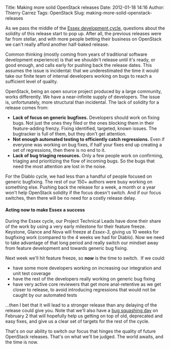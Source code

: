 Title: Making more solid OpenStack releases
Date: 2012-01-18 14:16
Author: Thierry Carrez
Tags: OpenStack
Slug: making-more-solid-openstack-releases

As we pass the middle of the [Essex development
cycle](http://wiki.openstack.org/EssexReleaseSchedule), questions about
the solidity of this release start to pop up. After all, the previous
releases were far from stellar, and with more people betting their
business on OpenStack we can't really afford another half-baked release.

Common thinking (mostly coming from years of traditional software
development experience) is that we shouldn't release until it's ready,
or good enough, and calls early for pushing back the release dates. This
assumes the issue is incidental: that we underestimated the time it
would take our finite team of internal developers working on bugs to
reach a sufficient level of quality.

OpenStack, being an open source project produced by a large community,
works differently. We have a near-infinite supply of developers. The
issue is, unfortunately, more structural than incidental. The lack of
solidity for a release comes from:

-   **Lack of focus on generic bugfixes.** Developers should work on
    fixing bugs. Not just the ones they filed or the ones blocking them
    in their feature-adding frenzy. Fixing identified, targeted, known
    issues. The bugtracker is full of them, but they don't get
    attention.
-   **Not enough automated testing to efficiently catch regressions.**
    Even if everyone was working on bug fixes, if half your fixes end up
    creating a set of regressions, then there is no end to it.
-   **Lack of bug triaging resources.** Only a few people work on
    confirming, triaging and prioritizing the flow of incoming bugs. So
    the bugs that need the most attention are lost in the noise.

For the Diablo cycle, we had less than a handful of people focused on
generic bugfixing. The rest of our 150+ authors were busy working on
something else. Pushing back the release for a week, a month or a year
won't help OpenStack solidity if the focus doesn't switch. And if our
focus switches, then there will be no need for a costly release delay.

#### Acting now to make Essex a success

During the Essex cycle, our Project Technical Leads have done their
share of the work by using a very early milestone for their feature
freeze. Keystone, Glance and Nova will freeze at *Essex-3*, giving us 10
weeks for bugfixing work (compared to the 4 weeks we had for Diablo).
Now we need to take advantage of that long period and really switch our
mindset away from feature development and towards generic bug fixing.

Next week we'll hit feature freeze, so **now** is the time to switch. 
If we could:

-   have some more developers working on increasing our integration and
    unit test coverage
-   have the rest of the developers really working on generic bug fixing
-   have very active core reviewers that get more anal-retentive as we
    get closer to release, to avoid introducing regressions that would
    not be caught by our automated tests

...then I bet that it will lead to a stronger release than any delaying
of the release could give you. Note that we'll also have a [bug
squashing day](http://wiki.openstack.org/BugSquashingDay/20120202) on
February 2 that will hopefully help us getting on top of old, deprecated
and easy fixes, and give us a clear set of targets for the rest of the
cycle.

That's on our ability to switch our focus that hinges the quality of
future OpenStack releases. That's on what we'll be judged. The world
awaits, and the time is now.

